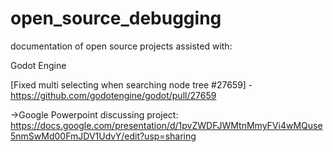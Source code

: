 # open_source_debugging
documentation of open source projects assisted with:


  Godot Engine

   [Fixed multi selecting when searching node tree #27659] - https://github.com/godotengine/godot/pull/27659

   ->Google Powerpoint discussing project: https://docs.google.com/presentation/d/1pvZWDFJWMtnMmyFVi4wMQuse5nmSwMd00FmJDV1UdvY/edit?usp=sharing
